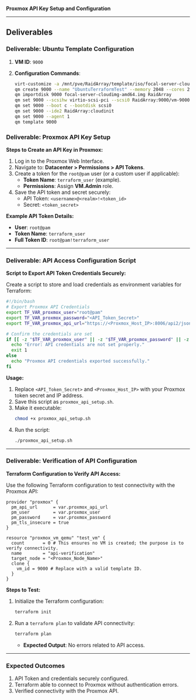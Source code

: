 **Proxmox API Key Setup and Configuration**

---

## **Deliverables**

### **Deliverable: Ubuntu Template Configuration**

1. **VM ID**: `9000`
2. **Configuration Commands**:

   ```bash
   virt-customize -a /mnt/pve/RaidArray/template/iso/focal-server-cloudimg-amd64.img --install openssh-server
   qm create 9000 --name "UbuntuTerraformTest" --memory 2048 --cores 2 --net0 virtio,bridge=vmbr0
   qm importdisk 9000 focal-server-cloudimg-amd64.img RaidArray
   qm set 9000 --scsihw virtio-scsi-pci --scsi0 RaidArray:9000/vm-9000-disk-0.raw
   qm set 9000 --boot c --bootdisk scsi0
   qm set 9000 --ide2 RaidArray:cloudinit
   qm set 9000 --agent 1
   qm template 9000
   ```

### **Deliverable: Proxmox API Key Setup**

**Steps to Create an API Key in Proxmox:**

1. Log in to the Proxmox Web Interface.
2. Navigate to: **Datacenter > Permissions > API Tokens**.
3. Create a token for the `root@pam` user (or a custom user if applicable):
   - **Token Name**: `terraform_user` (example).
   - **Permissions**: Assign **VM.Admin** role.
4. Save the API token and secret securely:
   - API Token: `<username>@<realm>!<token_id>`
   - Secret: `<token_secret>`

**Example API Token Details:**

- **User**: `root@pam`
- **Token Name**: `terraform_user`
- **Full Token ID**: `root@pam!terraform_user`

---

### **Deliverable: API Access Configuration Script**

**Script to Export API Token Credentials Securely:**

Create a script to store and load credentials as environment variables for Terraform:

```bash
#!/bin/bash
# Export Proxmox API Credentials
export TF_VAR_proxmox_user="root@pam"
export TF_VAR_proxmox_password="<API_Token_Secret>"
export TF_VAR_proxmox_api_url="https://<Proxmox_Host_IP>:8006/api2/json"

# Confirm the credentials are set
if [[ -z "$TF_VAR_proxmox_user" || -z "$TF_VAR_proxmox_password" || -z "$TF_VAR_proxmox_api_url" ]]; then
  echo "Error: API credentials are not set properly."
  exit 1
else
  echo "Proxmox API credentials exported successfully."
fi
```

**Usage:**

1. Replace `<API_Token_Secret>` and `<Proxmox_Host_IP>` with your Proxmox token secret and IP address.
2. Save this script as `proxmox_api_setup.sh`.
3. Make it executable:
   ```bash
   chmod +x proxmox_api_setup.sh
   ```
4. Run the script:
   ```bash
   ./proxmox_api_setup.sh
   ```

---

### **Deliverable: Verification of API Configuration**

**Terraform Configuration to Verify API Access:**

Use the following Terraform configuration to test connectivity with the Proxmox API:

```hcl
provider "proxmox" {
  pm_api_url      = var.proxmox_api_url
  pm_user         = var.proxmox_user
  pm_password     = var.proxmox_password
  pm_tls_insecure = true
}

resource "proxmox_vm_qemu" "test_vm" {
  count       = 0 # This ensures no VM is created; the purpose is to verify connectivity.
  name        = "api-verification"
  target_node = "<Proxmox_Node_Name>"
  clone {
    vm_id = 9000 # Replace with a valid template ID.
  }
}
```

**Steps to Test:**

1. Initialize the Terraform configuration:
   ```bash
   terraform init
   ```
2. Run a `terraform plan` to validate API connectivity:
   ```bash
   terraform plan
   ```
   - **Expected Output**: No errors related to API access.

---

### **Expected Outcomes**

1. API Token and credentials securely configured.
2. Terraform able to connect to Proxmox without authentication errors.
3. Verified connectivity with the Proxmox API.

